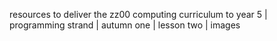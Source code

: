 resources to deliver the zz00 computing curriculum to year 5 | programming strand | autumn one | lesson two | images
